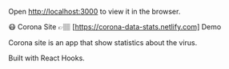 
Open [http://localhost:3000](http://localhost:3000) to view it in the browser.

😷 Corona Site
👉🏽 [https://corona-data-stats.netlify.com] Demo

Corona site is an app that show statistics about the virus. 

Built with React Hooks.
